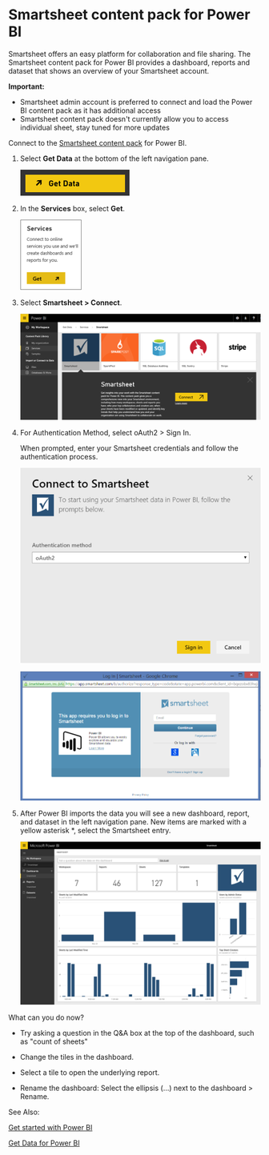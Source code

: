 ﻿<properties 
   pageTitle="Smartsheet content pack for Power BI"
   description="Smartsheet content pack for Power BI"
   services="powerbi" 
   documentationCenter="" 
   authors="tpalmer" 
   manager="mblythe" 
   editor=""
   tags=""/>
 
<tags
   ms.service="powerbi"
   ms.devlang="NA"
   ms.topic="article"
   ms.tgt_pltfrm="NA"
   ms.workload="powerbi"
   ms.date="09/28/2015"
   ms.author="maggies"/>
# Smartsheet content pack for Power BI

Smartsheet offers an easy platform for collaboration and file sharing. The Smartsheet content pack for Power BI provides a dashboard, reports and dataset that shows an overview of your Smartsheet account.

**Important:**

-   Smartsheet admin account is preferred to connect and load the Power BI content pack as it has additional access
-   Smartsheet content pack doesn't currently allow you to access individual sheet, stay tuned for more updates


Connect to the [Smartsheet content pack](https://app.powerbi.com/groups/me/getdata/services/smartsheet) for Power BI.



1.  Select **Get Data** at the bottom of the left navigation pane.

	![](media/powerbi-content-pack-smartsheet/PBI_GetData.png)

2.  In the **Services** box, select **Get**.

	![](media/powerbi-content-pack-smartsheet/PBI_GetServices.png) 

3.  Select **Smartsheet \> Connect**.

	![](media/powerbi-content-pack-smartsheet/connect.png)

4.  For Authentication Method, select oAuth2 \> Sign In.

	When prompted, enter your Smartsheet credentials and follow the authentication process.

	![](media/powerbi-content-pack-smartsheet/creds.png)
    
    ![](media/powerbi-content-pack-smartsheet/creds2.png)

6.  After Power BI imports the data you will see a new dashboard, report, and dataset in the left navigation pane. New items are marked with a yellow asterisk \*, select the Smartsheet entry.

	![](media/powerbi-content-pack-smartsheet/dashboard.png)



What can you do now?

-   Try asking a question in the Q&A box at the top of the dashboard, such as "count of sheets"

-   Change the tiles in the dashboard.

-   Select a tile to open the underlying report.

-   Rename the dashboard: Select the ellipsis (…) next to the dashboard \> Rename.




See Also:


[Get started with Power BI](powerbi-service-get-started.md)

[Get Data for Power BI](powerbi-service-get-data.md)

